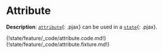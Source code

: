 # Attribute

__Description__: [`attribute`](./../attribute/general.md){: .pjax} can be used in a [`state`](./../state/general.md){: .pjax}.

{!state/feature/_code/attribute.code.md!}
{!state/feature/_code/attribute.fixture.md!}

<div class="cf"></div>
<div class="end"></div>

